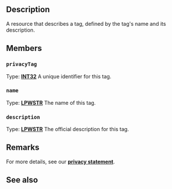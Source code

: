 ## Description

A resource that describes a tag, defined by the tag's name and its description.

## Members

### `privacyTag`

Type: **[INT32](https://learn.microsoft.com/windows/desktop/winprog/windows-data-types)**
A unique identifier for this tag.

### `name`

Type: **[LPWSTR](https://learn.microsoft.com/windows/desktop/winprog/windows-data-types)**
The name of this tag.

### `description`

Type: **[LPWSTR](https://learn.microsoft.com/windows/desktop/winprog/windows-data-types)**
The official description for this tag.

## Remarks

For more details, see our [**privacy statement**](https://learn.microsoft.com/windows/privacy/windows-diagnostic-data).

## See also